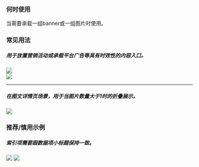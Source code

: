 

### 何时使用

当需要承载一组banner或一组图片时使用。

### 常见用法

##### 用于放置营销活动或承载平台广告等具有时效性的内容入口。

<div class="legend">
  <div class="item">
    <img src="https://tdesign.gtimg.com/site/design/mobile-guide/swiper/swiper-1.png" />
  </div>

  <div class="item">
    <img src="https://tdesign.gtimg.com/site/design/mobile-guide/swiper/swiper-2.png" />
  </div>
</div>

<hr />

 ##### 在图文详情页场景，用于当图片数量大于1时的折叠展示。
<div class="legend">
 <div class="item">
  <img src="https://tdesign.gtimg.com/site/design/mobile-guide/swiper/swiper-3.png" />
 </div>
</div>


### 推荐/慎用示例

##### 索引项需要跟数据项小标题保持一致。

<div class="legend">
 <div class="item">
   <img src="https://tdesign.gtimg.com/site/design/mobile-guide/swiper/swiper-4.png" />
   <img class="tag" src="https://tdesign.gtimg.com/site/doc/bad.png" />
 </div>
</div>
